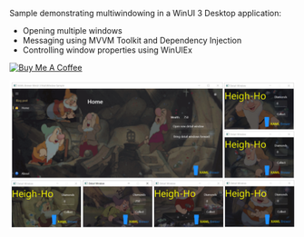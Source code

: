 Sample demonstrating multiwindowing in a WinUI 3 Desktop application:
* Opening multiple windows
* Messaging using MVVM Toolkit and Dependency Injection
* Controlling window properties using WinUIEx

<a href="https://www.buymeacoffee.com/xamlbrewer" target="_blank"><img src="https://cdn.buymeacoffee.com/buttons/default-orange.png" alt="Buy Me A Coffee" height="41" width="174"></a>

![Screenshot](Assets/HeighHo.png?raw=true)
